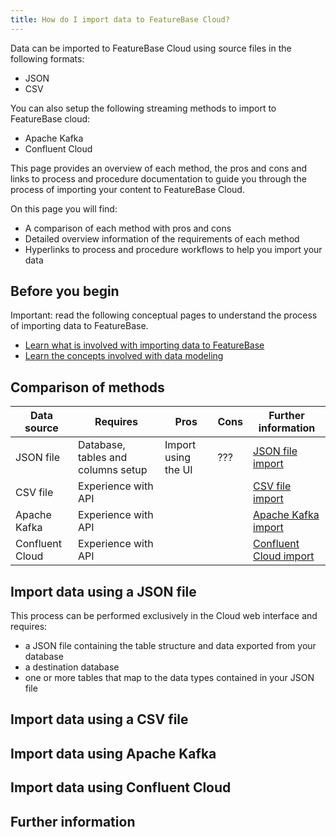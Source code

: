 ```yaml
---
title: How do I import data to FeatureBase Cloud?
---
```


Data can be imported to FeatureBase Cloud using source files in the following formats:

* JSON
* CSV

You can also setup the following streaming methods to import to FeatureBase cloud:

* Apache Kafka
* Confluent Cloud

This page provides an overview of each method, the pros and cons and links to process and procedure documentation to guide you through the process of importing your content to FeatureBase Cloud.

On this page you will find:
* A comparison of each method with pros and cons
* Detailed overview information of the requirements of each method
* Hyperlinks to process and procedure workflows to help you import your data

## Before you begin

Important: read the following conceptual pages to understand the process of importing data to FeatureBase.

* [Learn what is involved with importing data to FeatureBase](/concepts/featurebase-ingestion)
* [Learn the concepts involved with data modeling](/concepts/data-modeling-overview)

## Comparison of methods

| Data source | Requires | Pros | Cons | Further information |
|---|---|---|---|---|
| JSON file | Database, tables and columns setup | Import using the UI | ??? | [JSON file import](#) |
| CSV file | Experience with API  |  |  | [CSV file import](#) |
| Apache Kafka | Experience with API  |  |  | [Apache Kafka import](#) |
| Confluent Cloud | Experience with API |  |  | [Confluent Cloud import](#) |

## Import data using a JSON file

This process can be performed exclusively in the Cloud web interface and requires:
* a JSON file containing the table structure and data exported from your database
* a destination database
* one or more tables that map to the data types contained in your JSON file

## Import data using a CSV file




## Import data using Apache Kafka



## Import data using Confluent Cloud




## Further information






<!-- ORIGINAL CONTENT BELOW

## Before you begin

{% include /cloud/database-dependencies.md %}

## Load data into your database

Sources are configurable resources that load data into databases. The product puts an emphasis on push-based, streaming models in which you, the client, create a process to push data to your databases. This model allows you to control how data is pushed and what(if any) processes run to transform or clean the data before ingestion. This model also keeps data in your datacenter should upstream issues arise. Lastly, push-based ingest helps protect your datacenter by keeping it closed to outside connections that reach in and pull data. Today, the tool only supports streaming data through HTTPS. Any process or application that can make calls over HTTPS is able to push data to databases.

Once data is pushed, the records accumulate in the uncompressed format they came in. This process then translates your data into FeatureBases’s feature-first format and writes the data into your table. This translation varies based on the type of data ingested, but you can learn more about the process [here](/community/community-data-ingestion/ingesters#2-translate-records-into-featurebases-roaring-bitmap-format). This process typically reduces your data’s footprint by 10x but has seen reductions upwards of 100x.

## Data Model

Data modeling determines how data is imported to FeatureBase and how it is represented to meet your needs.

* [Learn about data modeling](/concepts/data-modeling-overview).

## Next step

* [Learn about cloud streaming and ingestion endpoints](/cloud/cloud-data-ingestion/streaming-https-endpoint/cloud-streaming-overview)
-->
